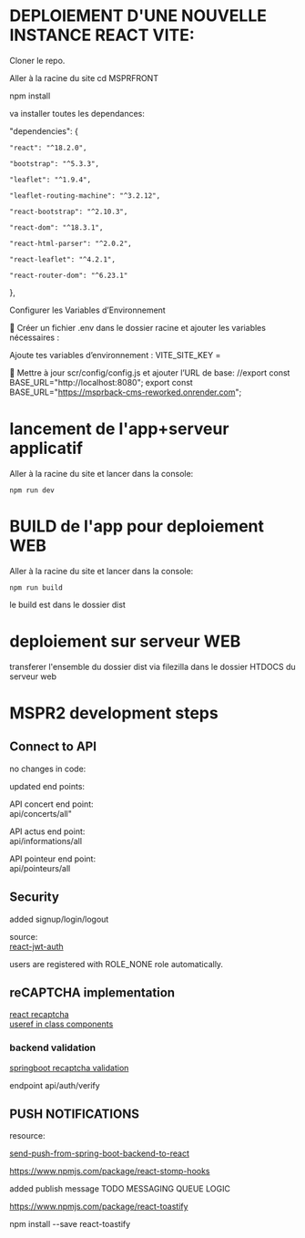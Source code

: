 
# DEPLOIEMENT D'UNE NOUVELLE INSTANCE REACT VITE:

Cloner le repo.

Aller à la racine du site cd MSPRFRONT

  npm install

va installer toutes les dependances:

"dependencies": {

    "react": "^18.2.0", 

    "bootstrap": "^5.3.3",

    "leaflet": "^1.9.4",

    "leaflet-routing-machine": "^3.2.12",

    "react-bootstrap": "^2.10.3",

    "react-dom": "^18.3.1",

    "react-html-parser": "^2.0.2",

    "react-leaflet": "^4.2.1",

    "react-router-dom": "^6.23.1"
  },

  Configurer les Variables d’Environnement

📌 Créer un fichier .env dans le dossier racine et ajouter les variables nécessaires :

Ajoute tes variables d’environnement :
  VITE_SITE_KEY = 

📌 Mettre à jour scr/config/config.js et ajouter l’URL de base:
  //export const BASE_URL="http://localhost:8080";
  export const BASE_URL="https://msprback-cms-reworked.onrender.com";




  # lancement de l'app+serveur applicatif

  Aller à la racine du site et lancer dans la console:  
  
    npm run dev 

  # BUILD de l'app pour deploiement WEB

  Aller à la racine du site et lancer dans la console:

    npm run build

  le build est dans le dossier dist

  # deploiement sur serveur WEB

  transferer l'ensemble du dossier dist via  filezilla dans le dossier HTDOCS du serveur web

  # MSPR2 development steps

  ## Connect to API

  no changes in code:

  updated end points:

  API concert end point:  
  api/concerts/all"

  API actus end point:  
  api/informations/all

  API pointeur end point:  
  api/pointeurs/all

## Security

added signup/login/logout

source:  
[react-jwt-auth](https://www.bezkoder.com/react-jwt-auth/)

users are registered with ROLE_NONE role automatically.

## reCAPTCHA implementation

[react recaptcha](https://shejanmahamud.medium.com/implement-google-recaptcha-in-react-app-a9b8e3dc26ed)  
[useref in class components](https://stackoverflow.com/questions/62499061/how-to-use-react-useref-in-class-component) 



### backend validation

[springboot recaptcha validation](https://www.pixeltrice.com/recaptcha-validation-in-registration-form-using-spring-boot-application/)

endpoint api/auth/verify

## PUSH NOTIFICATIONS

    
resource:

[send-push-from-spring-boot-backend-to-react](https://hpcodes.medium.com/send-messages-from-spring-boot-backend-to-reactjs-app-using-websocket-4120f6979c9b)

https://www.npmjs.com/package/react-stomp-hooks

added publish message TODO MESSAGING QUEUE LOGIC

https://www.npmjs.com/package/react-toastify

  npm install --save react-toastify

